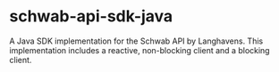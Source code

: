 # schwab-api-sdk-java
A Java SDK implementation for the Schwab API by Langhavens. This implementation includes a reactive, non-blocking client and a blocking client.
